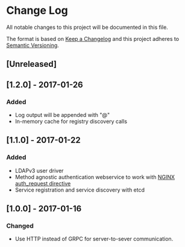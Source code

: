 # Change Log
All notable changes to this project will be documented in this file.

The format is based on [Keep a Changelog](http://keepachangelog.com/)
and this project adheres to [Semantic Versioning](http://semver.org/).

## [Unreleased]

## [1.2.0] - 2017-01-26
### Added
- Log output will be appended with "@<hostname>"
- In-memory cache for registry discovery calls

## [1.1.0] - 2017-01-22
### Added
- LDAPv3 user driver
- Method agnostic authentication webservice to work with [NGINX auth_request
  directive](http://nginx.org/en/docs/http/ngx_http_auth_request_module.html#auth_request)
- Service registration and service discovery with etcd

## [1.0.0] - 2017-01-16
### Changed
- Use HTTP instead of GRPC for server-to-sever communication.
